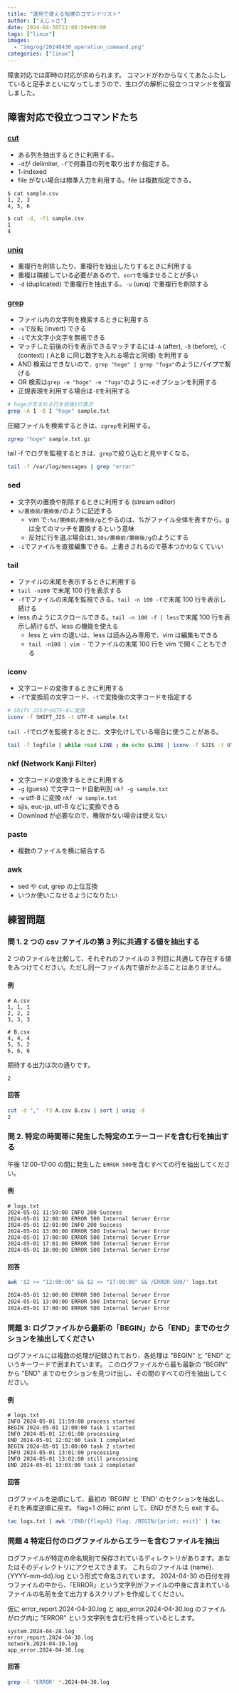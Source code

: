 ```yaml
---
title: "運用で使える咄嗟のコマンドリスト"
author: ["えじっさ"]
date: 2024-04-30T22:08:50+09:00
tags: ["linux"]
images:
  - "img/og/20240430_operation_command.png"
categories: ["linux"]
---
```


障害対応では即時の対応が求められます。
コマンドがわからなくてあたふたしていると足手まといになってしまうので、生ログの解析に役立つコマンドを復習しました。

## 障害対応で役立つコマンドたち

### [cut](https://www.ibm.com/docs/ja/aix/7.1?topic=c-cut-command)

- ある列を抽出するときに利用する。
- `-d`が delimiter, `-f`で何番目の列を取り出すか指定する。
- 1-indexed
- file がない場合は標準入力を利用する。file は複数指定できる。

```csv
$ cat sample.csv
1, 2, 3
4, 5, 6
```

```bash
$ cut -d, -f1 sample.csv
1
4
```

### [uniq](https://www.ibm.com/docs/ja/aix/7.1?topic=u-uniq-command)

- 重複行を削除したり、重複行を抽出したりするときに利用する
- 重複は隣接している必要があるので、`sort`を噛ませることが多い
- `-d` (duplicated) で重複行を抽出する。`-u` (uniq) で重複行を削除する

### [grep](https://www.ibm.com/docs/ja/aix/7.1?topic=g-grep-command)

- ファイル内の文字列を検索するときに利用する
- `-v`で反転 (invert) できる
- `-i`で大文字小文字を無視できる
- マッチした前後の行を表示できるマッチするには`-A` (after), `-B` (before), `-C` (context) ( AとB に同じ数字を入れる場合と同様) を利用する
- AND 検索はできないので、`grep "hoge" | grep "fuga"`のようにパイプで繋げる
- OR 検索は`grep -e "hoge" -e "fuga"`のように`-e`オプションを利用する
- 正規表現を利用する場合は`-E`を利用する

```bash
# hogeが含まれる行を前後1行表示
grep -A 1 -B 1 "hoge" sample.txt
```

圧縮ファイルを検索するときは、`zgrep`を利用する。

```bash
zgrep "hoge" sample.txt.gz
```

tail -f でログを監視するときは、`grep`で絞り込むと見やすくなる。

```bash
tail -f /var/log/messages | grep "error"
```

### sed

- 文字列の置換や削除するときに利用する (stream editor)
- `s/置換前/置換後/`のように記述する
  - vim で`:%s/置換前/置換後/g`とやるのは、%がファイル全体を表すから。g は全てのマッチを置換するという意味
  - 反対に行を選ぶ場合は`1,10s/置換前/置換後/g`のようにする
- `-i`でファイルを直接編集できる。上書きされるので基本つかわなくていい

### tail

- ファイルの末尾を表示するときに利用する
- `tail -n100` で末尾 100 行を表示する
- `-f`でファイルの末尾を監視できる。`tail -n 100 -f`で末尾 100 行を表示し続ける
- less のようにスクロールできる。`tail -n 100 -f | less`で末尾 100 行を表示し続けるが、less の機能を使える
  - less と vim の違いは、less は読み込み専用で、vim は編集もできる
  - `tail -n100 | vim -` でファイルの末尾 100 行を vim で開くこともできる

### iconv

- 文字コードの変換するときに利用する
- `-f`で変換前の文字コード、`-t`で変換後の文字コードを指定する

```bash
# Shift_JISからUTF-8に変換
iconv -f SHIFT_JIS -t UTF-8 sample.txt
```

`tail -f`でログを監視するときに、文字化けしている場合に使うことがある。

```bash
tail -f logfile | while read LINE ; do echo $LINE | iconv -f SJIS -t UTF-8 ; done
```

### nkf (Network Kanji Filter)

- 文字コードの変換するときに利用する
- `-g` (guess) で文字コード自動判別 `nkf -g sample.txt`
- `-w` utf-8 に変換 `nkf -w sample.txt`
- sjis, euc-jp, utf-8 などに変換できる
- Download が必要なので、権限がない場合は使えない

### paste

- 複数のファイルを横に結合する

### awk

- sed や cut, grep の上位互換
- いつか使いこなせるようになりたい

## 練習問題

### 問 1. 2 つの csv ファイルの第 3 列に共通する値を抽出する

2 つのファイルを比較して、それぞれのファイルの 3 列目に共通して存在する値をみつけてください。ただし同一ファイル内で値がかぶることはありません。

#### 例

```
# A.csv
1, 1, 1
2, 2, 2
3, 3, 3
```

```
# B.csv
4, 4, 4
5, 5, 2
6, 6, 6
```

期待する出力は次の通りです。

```
2
```

#### 回答

```bash
cut -d "," -f3 A.csv B.csv | sort | uniq -d
2
```

### 問 2. 特定の時間帯に発生した特定のエラーコードを含む行を抽出する

午後 12:00-17:00 の間に発生した `ERROR 500`を含むすべての行を抽出してください。

#### 例

```
# logs.txt
2024-05-01 11:59:00 INFO 200 Success
2024-05-01 12:00:00 ERROR 500 Internal Server Error
2024-05-01 12:01:00 INFO 200 Success
2024-05-01 13:00:00 ERROR 500 Internal Server Error
2024-05-01 17:00:00 ERROR 500 Internal Server Error
2024-05-01 17:01:00 ERROR 500 Internal Server Error
2024-05-01 18:00:00 ERROR 500 Internal Server Error
```

#### 回答

```bash
awk '$2 >= "12:00:00" && $2 <= "17:00:00" && /ERROR 500/' logs.txt

2024-05-01 12:00:00 ERROR 500 Internal Server Error
2024-05-01 13:00:00 ERROR 500 Internal Server Error
2024-05-01 17:00:00 ERROR 500 Internal Server Error
```

### 問題 3: ログファイルから最新の「BEGIN」から「END」までのセクションを抽出してください

ログファイルには複数の処理が記録されており、各処理は "BEGIN" と "END" というキーワードで囲まれています。
このログファイルから最も最新の "BEGIN" から "END" までのセクションを見つけ出し、その間のすべての行を抽出してください。

#### 例

```
# logs.txt
INFO 2024-05-01 11:59:00 process started
BEGIN 2024-05-01 12:00:00 task 1 started
INFO 2024-05-01 12:01:00 processing
END 2024-05-01 12:02:00 task 1 completed
BEGIN 2024-05-01 13:00:00 task 2 started
INFO 2024-05-01 13:01:00 processing
INFO 2024-05-01 13:02:00 still processing
END 2024-05-01 13:03:00 task 2 completed
```

#### 回答

ログファイルを逆順にして、最初の 'BEGIN' と 'END' のセクションを抽出し、それを再度逆順に戻す。
flag=1 の時に print して、END がきたら exit する。

```bash
tac logs.txt | awk '/END/{flag=1} flag; /BEGIN/{print; exit}' | tac
```

### 問題 4 特定日付のログファイルからエラーを含むファイルを抽出

ログファイルが特定の命名規則で保存されているディレクトリがあります。あなたはそのディレクトリにアクセスできます。
これらのファイルは {name}.{YYYY-mm-dd}.log という形式で命名されています。
2024-04-30 の日付を持つファイルの中から、「ERROR」という文字列がファイルの中身に含まれているファイルの名前を全て出力するスクリプトを作成してください。

仮に error_report.2024-04-30.log と app_error.2024-04-30.log のファイルがログ内に "ERROR" という文字列を含む行を持っているとします。

```
system.2024-04-28.log
error_report.2024-04-30.log
network.2024-04-30.log
app_error.2024-04-30.log
```

#### 回答

```bash
grep -l 'ERROR' *.2024-04-30.log

```
